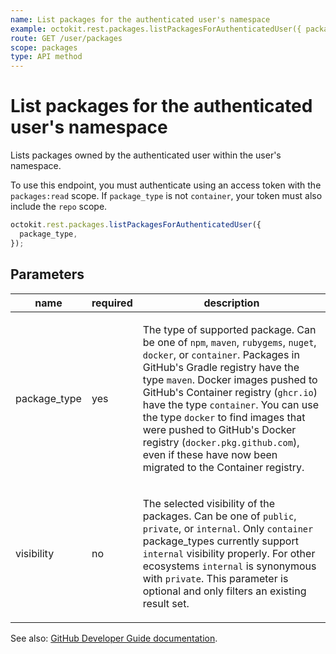 ```yaml
---
name: List packages for the authenticated user's namespace
example: octokit.rest.packages.listPackagesForAuthenticatedUser({ package_type })
route: GET /user/packages
scope: packages
type: API method
---
```


# List packages for the authenticated user's namespace

Lists packages owned by the authenticated user within the user's namespace.

To use this endpoint, you must authenticate using an access token with the `packages:read` scope.
If `package_type` is not `container`, your token must also include the `repo` scope.

```js
octokit.rest.packages.listPackagesForAuthenticatedUser({
  package_type,
});
```

## Parameters

<table>
  <thead>
    <tr>
      <th>name</th>
      <th>required</th>
      <th>description</th>
    </tr>
  </thead>
  <tbody>
    <tr><td>package_type</td><td>yes</td><td>

The type of supported package. Can be one of `npm`, `maven`, `rubygems`, `nuget`, `docker`, or `container`. Packages in GitHub's Gradle registry have the type `maven`. Docker images pushed to GitHub's Container registry (`ghcr.io`) have the type `container`. You can use the type `docker` to find images that were pushed to GitHub's Docker registry (`docker.pkg.github.com`), even if these have now been migrated to the Container registry.

</td></tr>
<tr><td>visibility</td><td>no</td><td>

The selected visibility of the packages. Can be one of `public`, `private`, or `internal`. Only `container` package_types currently support `internal` visibility properly. For other ecosystems `internal` is synonymous with `private`. This parameter is optional and only filters an existing result set.

</td></tr>
  </tbody>
</table>

See also: [GitHub Developer Guide documentation](https://docs.github.com/rest/reference/packages#list-packages-for-the-authenticated-user).

